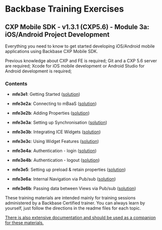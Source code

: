 Backbase Training Exercises
===========================

CXP Mobile SDK - v1.3.1 (CXP5.6) - Module 3a: iOS/Android Project Development
-----------------------------------------------------------------------------

Everything you need to know to get started developing iOS/Android mobile
applications using Backbase CXP Mobile SDK.

Previous knowledge about CXP and FE is required; Git and a CXP 5.6 server are
required; Xcode for iOS mobile development or Android Studio for Android
development is required;

### Contents

-   **mfe3e1**: Getting Started
    ([solution](<CXPMobileSDK/mfe3e1-getting-started>))

-   **mfe3e2a**: Connecting to mBaaS
    ([solution](<CXPMobileSDK/mfe3e2a-connecting-to-mbaas>))

-   **mfe3e2b**: Adding Properties
    ([solution](<CXPMobileSDK/mfe3e2b-adding-properties>))

-   **mfe3e3a**: Setting up Synchronisation
    ([solution](<CXPMobileSDK/mfe3e3a-setting-up-synchronisation>))

-   **mfe3e3b**: Integrating ICE Widgets
    ([solution](<CXPMobileSDK/mfe3e3b-integrating-ice-widgets>))

-   **mfe3e3c**: Using Widget Features
    ([solution](<CXPMobileSDK/mfe3e3c-using-widget-features>))

-   **mfe3e4a**: Authentication - login
    ([solution](<CXPMobileSDK/mfe3e4a-login>))

-   **mfe3e4b**: Authentication - logout
    ([solution](<CXPMobileSDK/mfe3e4b-logout>))

-   **mfe3e5**: Setting up preload & retain properties
    ([solution](<CXPMobileSDK/mfe3e5-preload-retain>))

-   **mfe3e6a**: Internal Navigation via Pub/sub
    ([solution](<CXPMobileSDK/mfe3e6a-internal-navigation>))

-   **mfe3e6b**: Passing data between Views via Pub/sub
    ([solution](<CXPMobileSDK/mfe3e6b-passing-data-between-views>))

These training materials are intended mainly for training sessions administered
by a Backbase Certified trainer. You can always learn by yourself, just follow
the directions in the readme files for each topic.

[There is also extensive documentation and should be used as a companion for
these
materials.](<https://my.backbase.com/resources/documentation/mobile-sdk/1.3/about_mobile.html>)

